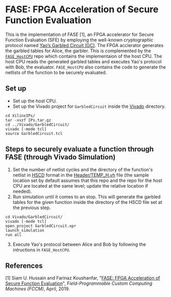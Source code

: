 # FASE: FPGA Acceleration of Secure Function Evaluation

This is the implementation of FASE [1], an FPGA accelerator for Secure Function Evaluation (SFE) 
by employing the well-known cryptographic protocol named 
[Yao’s Garbled Circuit (GC)](https://en.wikipedia.org/wiki/Garbled_circuit).
The FPGA acclerator generates the garbled tables for Alice, the garbler.
This is complemented by the [`FASE_HostCPU`](https://github.com/siamumar/FASE_HostCPU) repo
which contains the implementaion of the host CPU.
The host CPU reads the generated garbled tables and executes Yao's protocol with Bob, the evaluator. 
`FASE_HostCPU` also contains the code to generate the netlists of the function to be securely evaluated. 

## Set up
- Set up the host CPU. 
- Set up the Vivado project for `GarbledCircuit` inside the [Vivado](/Vivado) directory.
```
cd XilinxIPs/
tar -xvzf IPs.tar.gz 
cd ../Vivado/GarbledCircuit/
vivado [-mode tcl]
source GarbledCircuit.tcl
```

## Steps to securely evaluate a function through FASE (through Vivado Simulation)
1. Set the number of netlist cycles and the directory of the function's netlist
in [HSCD](https://github.com/siamumar/FASE_HostCPU/tree/before_skipgate/scd) format
in the [Header/TEMP_H.vh](/Header/TEMP_H.vh) file 
(the sample location set by default assumes that this repo and the repo for the host CPU
are located at the same level; update the relative location if needed).
2. Run simulation until it comes to an stop.
This will generate the garbled tables for the given function
inside the directory of the HSCD file set at the previous step.  
```
cd Vivado/GarbledCircuit/
vivado [-mode tcl]
open_project GarbledCircuit.xpr
launch_simulation
run all
```

3. Execute Yao's protocol between Alice and Bob
by following the intructions in `FASE_HostCPU`.

## References
[1] Siam U. Hussain and Farinaz Koushanfar, 
"[FASE: FPGA Acceleration of Secure Function Evaluation](http://aceslab.org/sites/default/files/FASE.pdf)",
<i>Field-Programmable Custom Computing Machines (FCCM)</i>, April, 2019.
